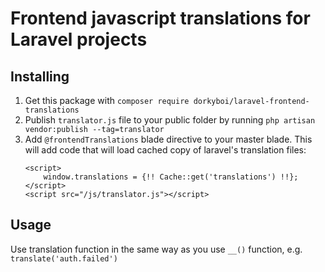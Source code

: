 # Frontend javascript translations for Laravel projects

## Installing

1. Get this package with `composer require dorkyboi/laravel-frontend-translations`
2. Publish `translator.js` file to your public folder by running `php artisan vendor:publish --tag=translator`
3. Add `@frontendTranslations` blade directive to your master blade. This will add code that will load cached copy of laravel's translation files:
   ```blade
   <script>
       window.translations = {!! Cache::get('translations') !!};
   </script>
   <script src="/js/translator.js"></script>
   ```
   
## Usage
Use translation function in the same way as you use `__()` function, 
e.g. `translate('auth.failed')`
